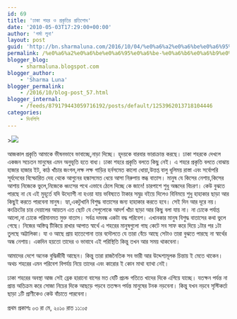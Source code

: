 ```yaml
---
id: 69
title: 'ঢাকা শহর ও প্রকৃতির প্রতিশোধ'
date: '2010-05-03T17:29:00+00:00'
author: 'শর্মা লুনা'
layout: post
guid: 'http://bn.sharmaluna.com/2016/10/04/%e0%a6%a2%e0%a6%be%e0%a6%95%e0%a6%be-%e0%a6%b6%e0%a6%b9%e0%a6%b0-%e0%a6%93-%e0%a6%aa%e0%a7%8d%e0%a6%b0%e0%a6%95%e0%a7%83%e0%a6%a4%e0%a6%bf%e0%a6%b0-%e0%a6%aa%e0%a7%8d%e0%a6%b0%e0%a6%a4%e0%a6%bf/'
permalink: /%e0%a6%a2%e0%a6%be%e0%a6%95%e0%a6%be-%e0%a6%b6%e0%a6%b9%e0%a6%b0-%e0%a6%93-%e0%a6%aa%e0%a7%8d%e0%a6%b0%e0%a6%95%e0%a7%83%e0%a6%a4%e0%a6%bf%e0%a6%b0-%e0%a6%aa%e0%a7%8d%e0%a6%b0%e0%a6%a4%e0%a6%bf/
blogger_blog:
    - sharmaluna.blogspot.com
blogger_author:
    - 'Sharma Luna'
blogger_permalink:
    - /2016/10/blog-post_57.html
blogger_internal:
    - /feeds/879179443059716192/posts/default/1253962013718104446
categories:
    - দিনলিপি
---
```


&gt;![](https://2.bp.blogspot.com/-4PApNvAC9IM/V_OSeWybhDI/AAAAAAAAAV8/UQCk3sI_45Mh9Irmz7gwtJfVYBdviXeSACK4B/s640/dhaka%2Bcity.jpg)

আজকাল প্রকৃতি আমাকে ভীষনভাবে ভাবাচ্ছে,নাড়া দিচ্ছে। হৃদয়কে বারবার ভারাক্রান্ত করছে। ঢাকা শহরকে দেখলে একজন সচেতন মানুষের এমন অনুভূতি হতে বাধ্য। ঢাকা শহরে প্রকৃতি বলতে কিছু নেই। এ শহরে প্রকৃতি বলতে বোঝায় হাজার হাজার ইট, কাঠ খাঁচার জংগল,লক্ষ লক্ষ গাড়ির হর্নসমেত কালো ধোয়া,উত্তপ্ত বালু ধূলিময় রাস্তা এবং সর্বোপরি সূর্যদেবের বিস্ফোরিত দেহ থেকে আগুনের হল্কাসমেত ধেয়ে আসা নিরুপায় স্তব্ধ বাতাস। মানুষ যে কিসের নেশায়,কিসের আশায় নিজেকে ভুলে,নিজেকে ধ্বংসের পথে এভাবে ঠেলে দিচ্ছে কে জানে! চারপাশে শুধু অন্ধদের বিচরণ। কেউ বুঝতে পারছে না যে এই মুহূর্তে যদি উদ্যোগী না হওয়া যায় ভবিষ্যতে টাকার সমুদ্র বইয়ে দিলেও বিনিময়ে শুধু হাহাকার ছাড়া আর কিছুই করতে পারবেনা মানুষ। হ্যা,একটুখানি বিশুদ্ধ বাতাসের জন্য হাহাকার করতে হবে। সেই দিন আর দূরে নয়। কংক্রিটের চার দেয়ালের আয়তন এত ছোট যে সেগুলোকে আদর্শ খাঁচা ছাড়া আর কিছু বলা যায় না। না ঢোকে পর্যাপ্ত আলো,না ঢোকে পরিমানমত মুক্ত বাতাস। সর্বত্র দমবন্ধ একটা বদ্ধ পরিবেশ। এখানকার মানুষ বিশুদ্ধ বাতাসের কথা ভুলে গেছে। নিজের অস্তিত্ব টিকিয়ে রাখার আপাত স্বার্থে এ শহরের মানুষগুলো গাছ কেটে সব সাফ করে দিয়ে ১টার পর ১টা তুলছে অট্টালিকা। যা ও আছে প্রায় হাতেগোনা তার বদৌলতে যে তারা বেঁচে আছে সেটাও তারা বুঝতে পারছে না স্বার্থের অন্ধ নেশায়। একদিন হয়তো তাদের ও ভাবাবে এই পরিস্থিতি কিন্তু তখন আর সময় থাকবেনা।

আমাদের দেশে অনেক বুদ্ধিজীবী আছেন। কিন্তু তারা রাজনৈতিক সব ভারী আর উদ্দেশ্যমূলক চিন্তায় ই মেতে থাকেন। অথচ শহরের এমন পরিবেশ বিপর্যয় নিয়ে তাদের এবং কারোর ই কোন মাথা ব্যাথা নেই।

ঢাকা শহরের অবস্থা আজ সেই ব্রেক হারানো বাসের মত যেটি প্রচন্ড গতিতে খাদের দিকে এগিয়ে যাচ্ছে। যতক্ষন পর্যন্ত না প্রান্ত অতিক্রম করে সোজা নিচের দিকে আছড়ে পড়বে ততক্ষন পর্যন্ত মানুষের টনক নড়বেনা। কিন্তু যখন নড়বে সৃস্টিকর্তা ছাড়া ১টি প্রাণীকেও কেউ বাঁচাতে পারবেনা।

প্রথম প্রকাশঃ ০৩ রা মে, ২০১০ রাত ১১:০৫